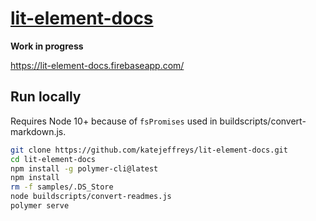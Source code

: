 # [lit-element-docs](https://github.com/katejeffreys/lit-element-docs)

**Work in progress**

https://lit-element-docs.firebaseapp.com/ 

## Run locally  

Requires Node 10+ because of `fsPromises` used in buildscripts/convert-markdown.js.

```bash
git clone https://github.com/katejeffreys/lit-element-docs.git
cd lit-element-docs
npm install -g polymer-cli@latest
npm install
rm -f samples/.DS_Store
node buildscripts/convert-readmes.js
polymer serve
```
